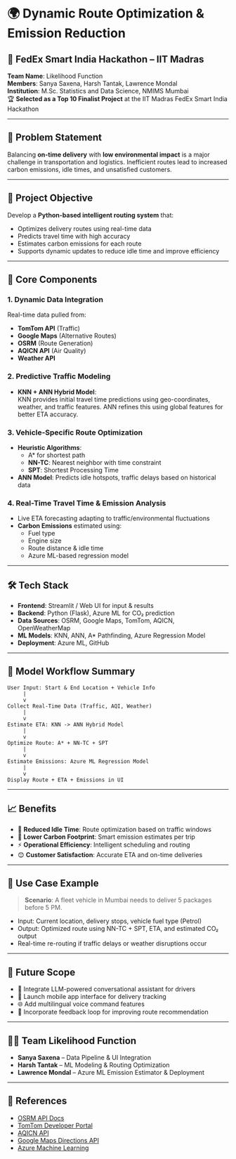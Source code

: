 
# 🌍 Dynamic Route Optimization & Emission Reduction

## 🚚 FedEx Smart India Hackathon – IIT Madras  
**Team Name**: Likelihood Function  
**Members**: Sanya Saxena, Harsh Tantak, Lawrence Mondal  
**Institution**: M.Sc. Statistics and Data Science, NMIMS Mumbai  
🏆 **Selected as a Top 10 Finalist Project** at the IIT Madras FedEx Smart India Hackathon  

---

## 🔎 Problem Statement

Balancing **on-time delivery** with **low environmental impact** is a major challenge in transportation and logistics. Inefficient routes lead to increased carbon emissions, idle times, and unsatisfied customers.

---

## 🎯 Project Objective

Develop a **Python-based intelligent routing system** that:
- Optimizes delivery routes using real-time data
- Predicts travel time with high accuracy
- Estimates carbon emissions for each route
- Supports dynamic updates to reduce idle time and improve efficiency

---

## 🧠 Core Components

### 1. **Dynamic Data Integration**
Real-time data pulled from:
- **TomTom API** (Traffic)
- **Google Maps** (Alternative Routes)
- **OSRM** (Route Generation)
- **AQICN API** (Air Quality)
- **Weather API**

### 2. **Predictive Traffic Modeling**
- **KNN + ANN Hybrid Model**:  
  KNN provides initial travel time predictions using geo-coordinates, weather, and traffic features. ANN refines this using global features for better ETA accuracy.

### 3. **Vehicle-Specific Route Optimization**
- **Heuristic Algorithms**:
  - A* for shortest path
  - **NN-TC**: Nearest neighbor with time constraint
  - **SPT**: Shortest Processing Time
- **ANN Model**: Predicts idle hotspots, traffic delays based on historical data

### 4. **Real-Time Travel Time & Emission Analysis**
- Live ETA forecasting adapting to traffic/environmental fluctuations
- **Carbon Emissions** estimated using:
  - Fuel type
  - Engine size
  - Route distance & idle time
  - Azure ML-based regression model

---

## 🛠️ Tech Stack

- **Frontend**: Streamlit / Web UI for input & results
- **Backend**: Python (Flask), Azure ML for CO₂ prediction
- **Data Sources**: OSRM, Google Maps, TomTom, AQICN, OpenWeatherMap
- **ML Models**: KNN, ANN, A* Pathfinding, Azure Regression Model
- **Deployment**: Azure ML, GitHub

---

## 🧮 Model Workflow Summary

```plaintext
User Input: Start & End Location + Vehicle Info
     |
     v
Collect Real-Time Data (Traffic, AQI, Weather)
     |
     v
Estimate ETA: KNN -> ANN Hybrid Model
     |
     v
Optimize Route: A* + NN-TC + SPT
     |
     v
Estimate Emissions: Azure ML Regression Model
     |
     v
Display Route + ETA + Emissions in UI
```

---

## 📈 Benefits

- 🚗 **Reduced Idle Time**: Route optimization based on traffic windows
- 🌱 **Lower Carbon Footprint**: Smart emission estimates per trip
- ⚡ **Operational Efficiency**: Intelligent scheduling and routing
- 😊 **Customer Satisfaction**: Accurate ETA and on-time deliveries

---

## 🧪 Use Case Example

> **Scenario**: A fleet vehicle in Mumbai needs to deliver 5 packages before 5 PM.
- Input: Current location, delivery stops, vehicle fuel type (Petrol)
- Output: Optimized route using NN-TC + SPT, ETA, and estimated CO₂ output
- Real-time re-routing if traffic delays or weather disruptions occur

---

## 🔮 Future Scope

- 🧠 Integrate LLM-powered conversational assistant for drivers
- 📱 Launch mobile app interface for delivery tracking
- 🌐 Add multilingual voice command features
- 🔁 Incorporate feedback loop for improving route recommendation

---

## 👨‍💻 Team Likelihood Function

- **Sanya Saxena** – Data Pipeline & UI Integration  
- **Harsh Tantak** – ML Modeling & Routing Optimization  
- **Lawrence Mondal** – Azure ML Emission Estimator & Deployment

---

## 📎 References

- [OSRM API Docs](http://project-osrm.org/)
- [TomTom Developer Portal](https://developer.tomtom.com/)
- [AQICN API](https://aqicn.org/api/)
- [Google Maps Directions API](https://developers.google.com/maps/documentation/directions)
- [Azure Machine Learning](https://learn.microsoft.com/en-us/azure/machine-learning/)
